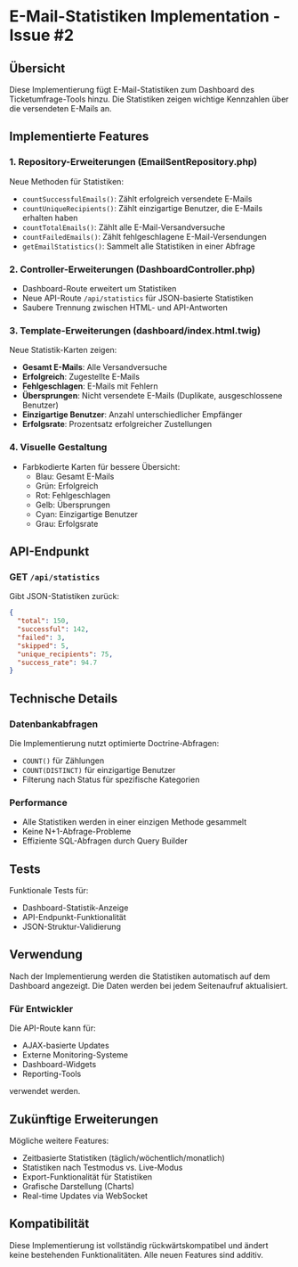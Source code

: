 # E-Mail-Statistiken Implementation - Issue #2

## Übersicht

Diese Implementierung fügt E-Mail-Statistiken zum Dashboard des Ticketumfrage-Tools hinzu. Die Statistiken zeigen wichtige Kennzahlen über die versendeten E-Mails an.

## Implementierte Features

### 1. Repository-Erweiterungen (EmailSentRepository.php)

Neue Methoden für Statistiken:
- `countSuccessfulEmails()`: Zählt erfolgreich versendete E-Mails
- `countUniqueRecipients()`: Zählt einzigartige Benutzer, die E-Mails erhalten haben
- `countTotalEmails()`: Zählt alle E-Mail-Versandversuche
- `countFailedEmails()`: Zählt fehlgeschlagene E-Mail-Versendungen
- `getEmailStatistics()`: Sammelt alle Statistiken in einer Abfrage

### 2. Controller-Erweiterungen (DashboardController.php)

- Dashboard-Route erweitert um Statistiken
- Neue API-Route `/api/statistics` für JSON-basierte Statistiken
- Saubere Trennung zwischen HTML- und API-Antworten

### 3. Template-Erweiterungen (dashboard/index.html.twig)

Neue Statistik-Karten zeigen:
- **Gesamt E-Mails**: Alle Versandversuche
- **Erfolgreich**: Zugestellte E-Mails
- **Fehlgeschlagen**: E-Mails mit Fehlern
- **Übersprungen**: Nicht versendete E-Mails (Duplikate, ausgeschlossene Benutzer)
- **Einzigartige Benutzer**: Anzahl unterschiedlicher Empfänger
- **Erfolgsrate**: Prozentsatz erfolgreicher Zustellungen

### 4. Visuelle Gestaltung

- Farbkodierte Karten für bessere Übersicht:
  - Blau: Gesamt E-Mails
  - Grün: Erfolgreich
  - Rot: Fehlgeschlagen
  - Gelb: Übersprungen
  - Cyan: Einzigartige Benutzer
  - Grau: Erfolgsrate

## API-Endpunkt

### GET `/api/statistics`

Gibt JSON-Statistiken zurück:

```json
{
  "total": 150,
  "successful": 142,
  "failed": 3,
  "skipped": 5,
  "unique_recipients": 75,
  "success_rate": 94.7
}
```

## Technische Details

### Datenbankabfragen

Die Implementierung nutzt optimierte Doctrine-Abfragen:
- `COUNT()` für Zählungen
- `COUNT(DISTINCT)` für einzigartige Benutzer
- Filterung nach Status für spezifische Kategorien

### Performance

- Alle Statistiken werden in einer einzigen Methode gesammelt
- Keine N+1-Abfrage-Probleme
- Effiziente SQL-Abfragen durch Query Builder

## Tests

Funktionale Tests für:
- Dashboard-Statistik-Anzeige
- API-Endpunkt-Funktionalität
- JSON-Struktur-Validierung

## Verwendung

Nach der Implementierung werden die Statistiken automatisch auf dem Dashboard angezeigt. Die Daten werden bei jedem Seitenaufruf aktualisiert.

### Für Entwickler

Die API-Route kann für:
- AJAX-basierte Updates
- Externe Monitoring-Systeme
- Dashboard-Widgets
- Reporting-Tools

verwendet werden.

## Zukünftige Erweiterungen

Mögliche weitere Features:
- Zeitbasierte Statistiken (täglich/wöchentlich/monatlich)
- Statistiken nach Testmodus vs. Live-Modus
- Export-Funktionalität für Statistiken
- Grafische Darstellung (Charts)
- Real-time Updates via WebSocket

## Kompatibilität

Diese Implementierung ist vollständig rückwärtskompatibel und ändert keine bestehenden Funktionalitäten. Alle neuen Features sind additiv.
